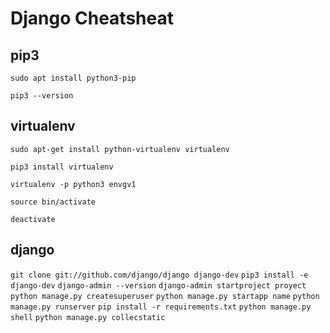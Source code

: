 # Django Cheatsheat

## pip3
```
sudo apt install python3-pip
```
```
pip3 --version
```

## virtualenv
```
sudo apt-get install python-virtualenv virtualenv
```
```
pip3 install virtualenv
```
```
virtualenv -p python3 envgv1
```
```
source bin/activate
```
```
deactivate
```

## django
```git clone git://github.com/django/django django-dev```
```pip3 install -e django-dev```
```django-admin --version```
```django-admin startproject proyect```
```python manage.py createsuperuser```
```python manage.py startapp name```
```python manage.py runserver```
```pip install -r requirements.txt```
```python manage.py shell```
```python manage.py collecstatic```
